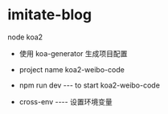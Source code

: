# imitate-blog

node koa2

- 使用 koa-generator 生成项目配置

- project name koa2-weibo-code

- npm run dev --- to start koa2-weibo-code

- cross-env ---- 设置环境变量
